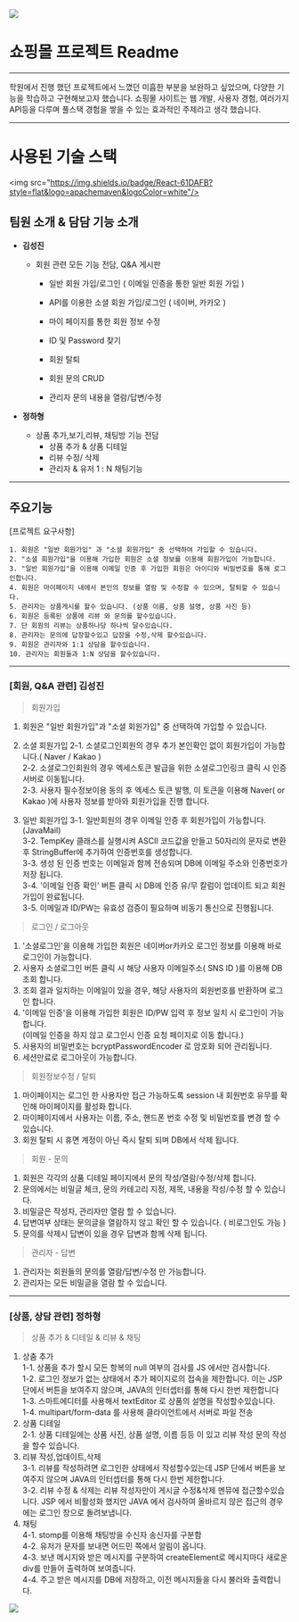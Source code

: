 <img src="https://capsule-render.vercel.app/api?type=waving&color=BDBDC8&height=150&section=header" />

# 쇼핑몰 프로젝트 Readme

---

학원에서 진행 했던 프로젝트에서 느꼈던 미흡한 부분을 보완하고 싶었으며, 다양한 기능을 학습하고 구현해보고자 했습니다. 
쇼핑몰 사이트는 웹 개발, 사용자 경험, 여러가지 API등을 다루며 풀스택 경험을 쌓을 수 있는 효과적인 주제라고 생각 했습니다.
 

---

# 사용된 기술 스택


<img src="https://img.shields.io/badge/React-61DAFB?style=flat&logo=apachemaven&logoColor=white"/>


## 팀원 소개 & 담담 기능 소개


- **김성진**
    - 회원 관련 모든 기능 전담, Q&A 게시판
        -	일반 회원 가입/로그인 ( 이메일 인증을 통한 일반 회원 가입 )
        -	API를 이용한 소셜 회원 가입/로그인 ( 네이버, 카카오 )
        -	마이 페이지를 통한 회원 정보 수정
        -	ID 및 Password 찾기
        -	회원 탈퇴
        	
        -	회원 문의 CRUD
        -	관리자 문의 내용을 열람/답변/수정
     
          
- **정하형**
    - 상품 추가,보기,리뷰, 채팅방 기능 전담
        - 상품 추가 & 상품 디테일
        - 리뷰 수정/ 삭제
        - 관리자 & 유저 1 : N 채팅기능
          
---

## 주요기능

[프로젝트 요구사항]

```
1. 회원은 "일반 회원가입" 과 "소셜 회원가입" 중 선택하여 가입할 수 있습니다.
2. "소셜 회원가입"을 이용해 가입한 회원은 소셜 정보를 이용해 회원가입이 가능합니다.
3. "일반 회원가입"을 이용해 이메일 인증 후 가입한 회원은 아이디와 비밀번호를 통해 로그인합니다.
4. 회원은 마이페이지 내에서 본인의 정보를 열람 및 수정할 수 있으며, 탈퇴할 수 있습니다.
5. 관리자는 상품게시를 할수 있습니다. (상품 이름, 상품 설명, 상품 사진 등)
6. 회원은 등록된 상품에 리뷰 와 문의를 할수있습니다.
7. 단 회원의 리뷰는 상품하나당 하나씩 달수있습니다.
8. 관리자는 문의에 답장할수있고 답장을 수정,삭제 할수있습니다.
9. 회원은 관리자와 1:1 상담을 할수있습니다.
10. 관리자는 회원들과 1:N 상담을 할수있습니다.
```

---

### [회원, Q&A 관련] 김성진

>회원가입
>
1. 회원은 "일반 회원가입"과 "소셜 회원가입" 중 선택하여 가입할 수 있습니다.

2. 소셜 회원가입
    2-1. 소셜로그인회원의 경우 추가 본인확인 없이 회원가입이 가능합니다.( Naver / Kakao )  
    2-2. 소셜로그인회원의 경우 엑세스토큰 발급을 위한 소셜로그인링크 클릭 시 인증서버로 이동됩니다.  
    2-3. 사용자 필수정보이용 동의 후 엑세스 토큰 발행, 이 토큰을 이용해 Naver( or Kakao )에 사용자 정보를 받아와 회원가입을 진행 합니다.  

3. 일반 회원가입
    3-1. 일반회원의 경우 이메일 인증 후 회원가입이 가능합니다.(JavaMail)  
    3-2. TempKey 클래스를 실행시켜 ASCII 코드값을 만들고 50자리의 문자로 변환 후 StringBuffer에 추가하여 인증번호를 생성합니다.  
    3-3. 생성 된 인증 번호는 이메일과 함께 전송되며 DB에 이메일 주소와 인증번호가 저장 됩니다.  
    3-4. '이메일 인증 확인' 버튼 클릭 시 DB에 인증 유/무 칼럼이 업데이트 되고 회원가입이 완료됩니다.  
    3-5. 이메일과 ID/PW는 유효성 검증이 필요하며 비동기 통신으로 진행됩니다.  

>로그인 / 로그아웃
>
1. '소셜로그인'을 이용해 가입한 회원은 네이버or카카오 로그인 정보를 이용해 바로 로그인이 가능합니다.
2. 사용자 소셜로그인 버튼 클릭 시 해당 사용자 이메일주소( SNS ID )를 이용해 DB 조회 합니다.
3. 조회 결과 일치하는 이메일이 있을 경우, 해당 사용자의 회원번호를 반환하며 로그인 합니다.
4. '이메일 인증'을 이용해 가입한 회원은 ID/PW 입력 후 정보 일치 시 로그인이 가능합니다.  
   (이메일 인증을 하지 않고 로그인시 인증 요청 페이지로 이동 합니다.)
5. 사용자의 비밀번호는 bcryptPasswordEncoder 로 암호화 되어 관리됩니다.
6. 세션만료로 로그아웃이 가능합니다.

>회원정보수정 / 탈퇴
>
1. 마이페이지는 로그인 한 사용자만 접근 가능하도록 session 내 회원번호 유무를 확인해 마이페이지를 활성화 합니다.
2. 마이페이지에서 사용자는 이름, 주소, 핸드폰 번호 수정 및 비밀번호를 변경 할 수 있습니다.
3. 회원 탈퇴 시 휴면 계정이 아닌 즉시 탈퇴 되며 DB에서 삭제 됩니다.



>회원 - 문의
>
1. 회원은 각각의 상품 디테일 페이지에서 문의 작성/열람/수정/삭제 합니다.
2. 문의에서는 비밀글 체크, 문의 카테고리 지정, 제목, 내용을 작성/수정 할 수 있습니다.
3. 비밀글은 작성자, 관리자만 열람 할 수 있습니다.
4. 답변여부 상태는 문의글을 열람하지 않고 확인 할 수 있습니다. ( 비로그인도 가능 )
5. 문의를 삭제시 답변이 있을 경우 답변과 함께 삭제 됩니다.

>관리자 - 답변
>
1. 관리자는 회원들의 문의를 열람/답변/수정 만 가능합니다. 
2. 관리자는 모든 비밀글을 열람 할 수 있습니다.



---



### [상품, 상담 관련] **정하형**

> 상품 추가 & 디테일 & 리뷰 & 채팅
> 
1. 상춤 추가  
    1-1. 상품을 추가 할시 모든 항복의 null 여부의 검사를 JS 에서만 검사합니다.   
    1-2. 로그인 정보가 없는 상태에서 추가 페이지로의 접속을 제한합니다. 이는 JSP 단에서 버튼을 보여주지 않으며, JAVA의 인터셉터를 통해 다시 한번 제한합니다   
    1-3. 스마트에디터를 사용해서 textEditor 로 상품의 설명을 작성할수있습니다.  
    1-4. multipart/form-data 를 사용해 클라이언트에서 서버로 파일 전송   
2. 상품 디테일  
    2-1. 상품 디테일에는 상품 사진, 상품 설명, 이름 등등 이 있고 리뷰 작성 문의 작성을 할수 있습니다.  
3. 리뷰 작성,업데이트,삭제  
    3-1. 리뷰를 작성하려면 로그인한 상태에서 작성할수있는데 JSP 단에서 버튼을 보여주지 않으며 JAVA의 인터셉터를 통해 다시 한번 제한합니다.  
    3-2. 리뷰 수정 & 삭제는 리뷰 작성자만이 게시글 수정&삭제 멘뮤에 접근할수있습니다. JSP 에서 비활성화 했지만 JAVA 에서 검사하여 올바르지 않은 접근의 경우에는 로그인 창으로 돌려보냅니다.   
4. 채팅  
    4-1. stomp를 이용해 채팅방을 수신자 송신자를 구분함   
    4-2. 유저가 문자를 보내면 어드민 쪽에서 알림이 옵니다.  
    4-3. 보낸 메시지와 받은 메시지를 구분하여 createElement로 메시지마다 새로운 div를 만들어 출력하여 보여줍니다.  
    4-4. 주고 받은 메시지를 DB에 저장하고, 이전 메시지들을 다시 불러와 출력합니다.  

<img src="https://capsule-render.vercel.app/api?type=waving&color=BDBDC8&height=150&section=footer" />
